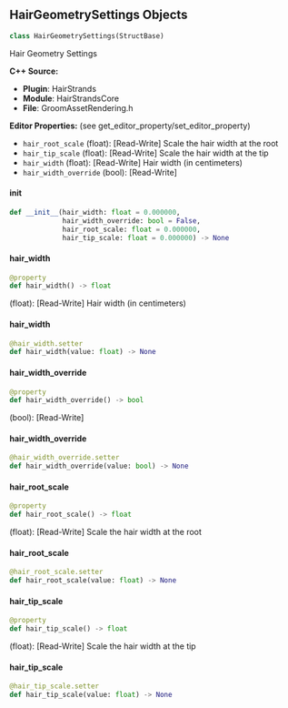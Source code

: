## HairGeometrySettings Objects

```python
class HairGeometrySettings(StructBase)
```

Hair Geometry Settings

**C++ Source:**

- **Plugin**: HairStrands
- **Module**: HairStrandsCore
- **File**: GroomAssetRendering.h

**Editor Properties:** (see get_editor_property/set_editor_property)

- ``hair_root_scale`` (float):  [Read-Write] Scale the hair width at the root
- ``hair_tip_scale`` (float):  [Read-Write] Scale the hair width at the tip
- ``hair_width`` (float):  [Read-Write] Hair width (in centimeters)
- ``hair_width_override`` (bool):  [Read-Write]

<a id="unreal.HairGeometrySettings.__init__"></a>

#### __init__

```python
def __init__(hair_width: float = 0.000000,
             hair_width_override: bool = False,
             hair_root_scale: float = 0.000000,
             hair_tip_scale: float = 0.000000) -> None
```

<a id="unreal.HairGeometrySettings.hair_width"></a>

#### hair_width

```python
@property
def hair_width() -> float
```

(float):  [Read-Write] Hair width (in centimeters)

<a id="unreal.HairGeometrySettings.hair_width"></a>

#### hair_width

```python
@hair_width.setter
def hair_width(value: float) -> None
```

<a id="unreal.HairGeometrySettings.hair_width_override"></a>

#### hair_width_override

```python
@property
def hair_width_override() -> bool
```

(bool):  [Read-Write]

<a id="unreal.HairGeometrySettings.hair_width_override"></a>

#### hair_width_override

```python
@hair_width_override.setter
def hair_width_override(value: bool) -> None
```

<a id="unreal.HairGeometrySettings.hair_root_scale"></a>

#### hair_root_scale

```python
@property
def hair_root_scale() -> float
```

(float):  [Read-Write] Scale the hair width at the root

<a id="unreal.HairGeometrySettings.hair_root_scale"></a>

#### hair_root_scale

```python
@hair_root_scale.setter
def hair_root_scale(value: float) -> None
```

<a id="unreal.HairGeometrySettings.hair_tip_scale"></a>

#### hair_tip_scale

```python
@property
def hair_tip_scale() -> float
```

(float):  [Read-Write] Scale the hair width at the tip

<a id="unreal.HairGeometrySettings.hair_tip_scale"></a>

#### hair_tip_scale

```python
@hair_tip_scale.setter
def hair_tip_scale(value: float) -> None
```

<a id="unreal.HairShadowSettings"></a>